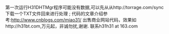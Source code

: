 第一次运行H31DHTMgr程序可能没有数据,可以先从从http://torrage.com/sync 下载一个TXT文件回来进行处理 ;
代码的文章介绍参考:http://www.cnblogs.com/miao31/
出售商业网站代码，效果如http://h31bt.com,万元起，非诚勿扰,谢谢.
联系h31h31 at 163.com

